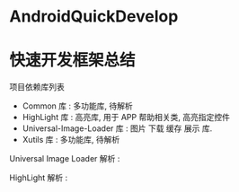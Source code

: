 # AndroidQuickDevelop

<h1>快速开发框架总结</h1>

项目依赖库列表
- Common 库 : 多功能库, 待解析
- HighLight 库 : 高亮库, 用于 APP 帮助相关类, 高亮指定控件
- Universal-Image-Loader 库 : 图片 下载 缓存 展示 库.
- Xutils 库 : 多功能库, 待解析 

Universal Image Loader 解析 : 

HighLight 解析 : 



